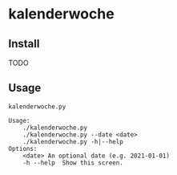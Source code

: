 # kalenderwoche

## Install

TODO

## Usage

```
kalenderwoche.py

Usage:
    ./kalenderwoche.py
    ./kalenderwoche.py --date <date>
    ./kalenderwoche.py -h|--help
Options:
    <date> An optional date (e.g. 2021-01-01)
    -h --help  Show this screen.
```
